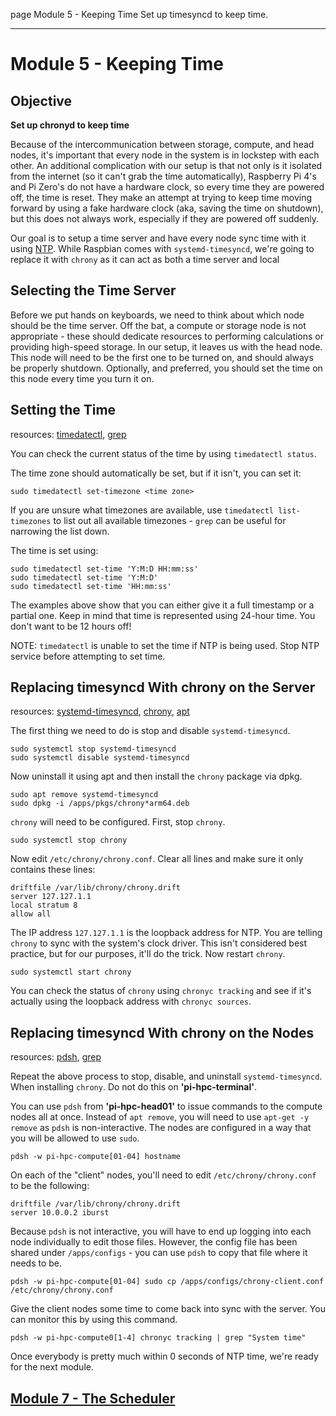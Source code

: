 page
Module 5 - Keeping Time
Set up timesyncd to keep time.

---

# Module 5 - Keeping Time

## Objective

**Set up chronyd to keep time**

Because of the intercommunication between storage, compute, and head nodes, it's important that every node in the system is in lockstep with each other. An additional complication with our setup is that not only is it isolated from the internet (so it can't grab the time automatically), Raspberry Pi 4's and Pi Zero's do not have a hardware clock, so every time they are powered off, the time is reset. They make an attempt at trying to keep time moving forward by using a fake hardware clock (aka, saving the time on shutdown), but this does not always work, especially if they are powered off suddenly.

Our goal is to setup a time server and have every node sync time with it using [NTP](https://en.wikipedia.org/wiki/Network_Time_Protocol). While Raspbian comes with `systemd-timesyncd`, we're going to replace it with `chrony` as it can act as both a time server and local 

## Selecting the Time Server

Before we put hands on keyboards, we need to think about which node should be the time server. Off the bat, a compute or storage node is not appropriate - these should dedicate resources to performing calculations or providing high-speed storage. In our setup, it leaves us with the head node. This node will need to be the first one to be turned on, and should always be properly shutdown. Optionally, and preferred, you should set the time on this node every time you turn it on.

## Setting the Time

<span class="small">resources:
[timedatectl](https://www.freedesktop.org/software/systemd/man/timedatectl.html),
[grep](https://linux.die.net/man/1/grep)
</span>

You can check the current status of the time by using `timedatectl status`.

The time zone should automatically be set, but if it isn't, you can set it:

```
sudo timedatectl set-timezone <time zone>
```

If you are unsure what timezones are available, use `timedatectl list-timezones` to list out all available timezones - `grep` can be useful for narrowing the list down.

The time is set using:

```
sudo timedatectl set-time 'Y:M:D HH:mm:ss'
sudo timedatectl set-time 'Y:M:D'
sudo timedatectl set-time 'HH:mm:ss'
```

The examples above show that you can either give it a full timestamp or a partial one. Keep in mind that time is represented using 24-hour time. You don't want to be 12 hours off!

NOTE: `timedatectl` is unable to set the time if NTP is being used. Stop NTP service before attempting to set time.

## Replacing timesyncd With chrony on the Server

<span class="small">resources:
[systemd-timesyncd](https://wiki.archlinux.org/title/Systemd-timesyncd),
[chrony](https://chrony-project.org),
[apt](https://linux.die.net/man/8/apt)
</span>

The first thing we need to do is stop and disable `systemd-timesyncd`.

```
sudo systemctl stop systemd-timesyncd
sudo systemctl disable systemd-timesyncd
```

Now uninstall it using apt and then install the `chrony` package via dpkg.

```
sudo apt remove systemd-timesyncd
sudo dpkg -i /apps/pkgs/chrony*arm64.deb
```

`chrony` will need to be configured. First, stop `chrony`.

```
sudo systemctl stop chrony
```

Now edit `/etc/chrony/chrony.conf`. Clear all lines and make sure it only contains these lines:

```
driftfile /var/lib/chrony/chrony.drift
server 127.127.1.1
local stratum 8
allow all
```

The IP address `127.127.1.1` is the loopback address for NTP. You are telling `chrony` to sync with the system's clock driver. This isn't considered best practice, but for our purposes, it'll do the trick. Now restart `chrony`.

```
sudo systemctl start chrony
```

You can check the status of `chrony` using `chronyc tracking` and see if it's actually using the loopback address with `chronyc sources`.

## Replacing timesyncd With chrony on the Nodes

<span class="small">resources:
[pdsh](https://linux.die.net/man/1/pdsh),
[grep](https://linux.die.net/man/1/grep)
</span>

Repeat the above process to stop, disable, and uninstall `systemd-timesyncd`. When installing `chrony`. Do not do this on **'pi-hpc-terminal'**.

You can use `pdsh` from **'pi-hpc-head01'** to issue commands to the compute nodes all at once. Instead of `apt remove`, you will need to use `apt-get -y remove` as `pdsh` is non-interactive. The nodes are configured in a way that you will be allowed to use `sudo`.

```
pdsh -w pi-hpc-compute[01-04] hostname
```

On each of the "client" nodes, you'll need to edit `/etc/chrony/chrony.conf` to be the following:

```
driftfile /var/lib/chrony/chrony.drift
server 10.0.0.2 iburst
```

Because `pdsh` is not interactive, you will have to end up logging into each node individually to edit those files. However, the config file has been shared under `/apps/configs` - you can use `pdsh` to copy that file where it needs to be.

```
pdsh -w pi-hpc-compute[01-04] sudo cp /apps/configs/chrony-client.conf /etc/chrony/chrony.conf
```

Give the client nodes some time to come back into sync with the server. You can monitor this by using this command.

```
pdsh -w pi-hpc-compute0[1-4] chronyc tracking | grep "System time"
```

Once everybody is pretty much within 0 seconds of NTP time, we're ready for the next module.

## [Module 7 - The Scheduler](module-7)
